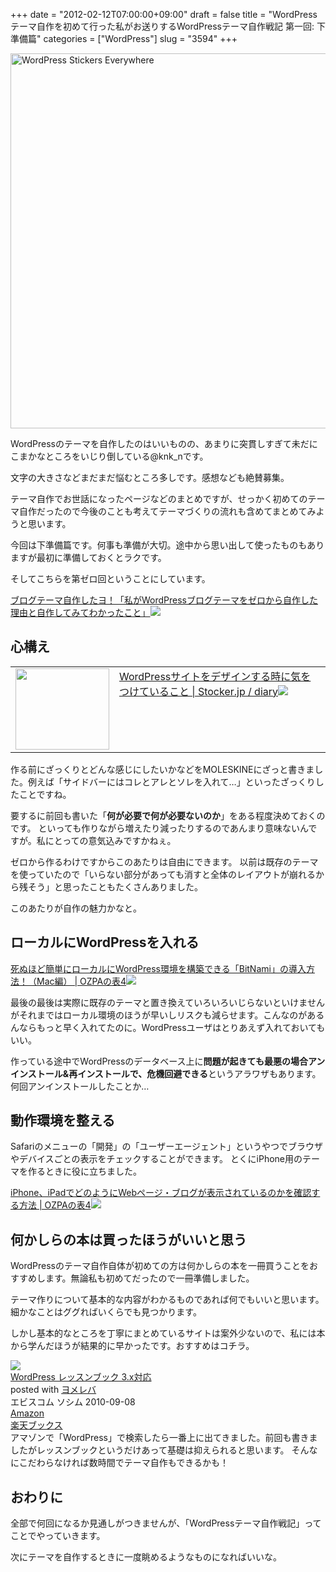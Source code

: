 +++
date = "2012-02-12T07:00:00+09:00"
draft = false
title = "WordPressテーマ自作を初めて行った私がお送りするWordPressテーマ自作戦記 第一回: 下準備篇"
categories = ["WordPress"]
slug = "3594"
+++

<a href="http://www.flickr.com/photos/24192350@N03/3769771267/" title="WordPress Stickers Everywhere by teamstickergiant, on Flickr" target="_blank"><img class="flickr_photo" src="http://farm4.static.flickr.com/3447/3769771267_99b93126c1_z.jpg" alt="WordPress Stickers Everywhere" width="600px"/></a>

WordPressのテーマを自作したのはいいものの、あまりに突貫しすぎて未だにこまかなところをいじり倒している@knk_nです。

文字の大きさなどまだまだ悩むところ多しです。感想なども絶賛募集。

テーマ自作でお世話になったページなどのまとめですが、せっかく初めてのテーマ自作だったので今後のことも考えてテーマづくりの流れも含めてまとめてみようと思います。

今回は下準備篇です。<!--more-->何事も準備が大切。途中から思い出して使ったものもありますが最初に準備しておくとラクです。

そしてこちらを第ゼロ回ということにしています。
<p><a href="https://knk-n.com/2012/02/09/making_myblogtheme/" target="_blank">ブログテーマ自作したヨ！「私がWordPressブログテーマをゼロから自作した理由と自作してみてわかったこと」</a><a href="http://b.hatena.ne.jp/entry/https://knk-n.com/2012/02/09/making_myblogtheme/" target="_blank"><img border="0" src="http://b.hatena.ne.jp/entry/image/large/https://knk-n.com/2012/02/09/making_myblogtheme/" /></a></p>

<h2>心構え</h2>
<table width="100%"><td valign="top" width="150"><a href="http://stocker.jp/diary/wordpress-site-design/" target="_blank"><img border="0" src="http://capture.heartrails.com/150x130/shadow?http://stocker.jp/diary/wordpress-site-design/"  width="150" height="130" /></a></td><td valign="top"><a  href="http://stocker.jp/diary/wordpress-site-design/" target="_blank">WordPressサイトをデザインする時に気をつけていること | Stocker.jp / diary</a><a href="http://b.hatena.ne.jp/entry/http://stocker.jp/diary/wordpress-site-design/" target="_blank"><img border="0" src="http://b.hatena.ne.jp/entry/image/large/http://stocker.jp/diary/wordpress-site-design/" /></a></td></table>
作る前にざっくりとどんな感じにしたいかなどをMOLESKINEにざっと書きました。例えば「サイドバーにはコレとアレとソレを入れて…」といったざっくりしたことですね。

要するに前回も書いた「<strong>何が必要で何が必要ないのか</strong>」をある程度決めておくのです。
といっても作りながら増えたり減ったりするのであんまり意味ないんですが。私にとっての意気込みですかねぇ。

ゼロから作るわけですからこのあたりは自由にできます。
以前は既存のテーマを使っていたので「いらない部分があっても消すと全体のレイアウトが崩れるから残そう」と思ったこともたくさんありました。

このあたりが自作の魅力かなと。

<h2>ローカルにWordPressを入れる</h2>
<p><a href="http://ozpa-h4.com/2011/11/14/bitnami_wordpress_new_theme/" target="_blank">死ぬほど簡単にローカルにWordPress環境を構築できる「BitNami」の導入方法！（Mac編） | OZPAの表4</a><a href="http://b.hatena.ne.jp/entry/http://ozpa-h4.com/2011/11/14/bitnami_wordpress_new_theme/" target="_blank"><img border="0" src="http://b.hatena.ne.jp/entry/image/large/http://ozpa-h4.com/2011/11/14/bitnami_wordpress_new_theme/" /></a></p>
最後の最後は実際に既存のテーマと置き換えていろいろいじらないといけませんがそれまではローカル環境のほうが早いしリスクも減らせます。こんなのがあるんならもっと早く入れてたのに。WordPressユーザはとりあえず入れておいてもいい。

作っている途中でWordPressのデータベース上に<strong>問題が起きても最悪の場合アンインストール&再インストールで、危機回避できる</strong>というアラワザもあります。
何回アンインストールしたことか…


<h2>動作環境を整える</h2>
Safariのメニューの「開発」の「ユーザーエージェント」というやつでブラウザやデバイスごとの表示をチェックすることができます。
とくにiPhone用のテーマを作るときに役に立ちました。

<p><a href="http://ozpa-h4.com/2012/01/18/iphone_ipad_safari_blog_hyouji_kakunin/" target="_blank">iPhone、iPadでどのようにWebページ・ブログが表示されているのかを確認する方法 | OZPAの表4</a><a href="http://b.hatena.ne.jp/entry/http://ozpa-h4.com/2012/01/18/iphone_ipad_safari_blog_hyouji_kakunin/" target="_blank"><img border="0" src="http://b.hatena.ne.jp/entry/image/large/http://ozpa-h4.com/2012/01/18/iphone_ipad_safari_blog_hyouji_kakunin/" /></a></p>


<h2>何かしらの本は買ったほうがいいと思う</h2>
WordPressのテーマ自作自体が初めての方は何かしらの本を一冊買うことをおすすめします。無論私も初めてだったので一冊準備しました。

テーマ作りについて基本的な内容がわかるものであれば何でもいいと思います。細かなことはググればいくらでも見つかります。

しかし基本的なところを丁寧にまとめているサイトは案外少ないので、私には本から学んだほうが結果的に早かったです。おすすめはコチラ。
<div class="booklink-box"><div class="booklink-image"><a href="http://www.amazon.co.jp/exec/obidos/asin/4883377245/knkn-22/" name="booklink" rel="nofollow" target="_blank"><img src="http://ecx.images-amazon.com/images/I/51M0dcqriiL._SL160_.jpg" /></a></div><div class="booklink-info"><div class="booklink-name"><a href="http://www.amazon.co.jp/exec/obidos/asin/4883377245/knkn-22/" rel="nofollow" name="booklink" target="_blank">WordPress レッスンブック 3.x対応</a><div class="booklink-powered-date">posted with <a href="http://yomereba.com" target="_blank">ヨメレバ</a></div></div><div class="booklink-detail" >エビスコム ソシム 2010-09-08    </div><div class="booklink-link2"><div class="shoplinkamazon"><a href="http://www.amazon.co.jp/exec/obidos/asin/4883377245/knkn-22/" rel="nofollow" target="_blank" title="アマゾン" >Amazon</a></div><div class="shoplinkrakuten"><a href="http://pt.afl.rakuten.co.jp/c/0dde77ec.b168ef29/?url=http%3A%2F%2Fbooks.rakuten.co.jp%2Frb%2F6719352%2F" rel="nofollow" target="_blank" title="楽天ブックス" >楽天ブックス</a></div></div></div></div>
アマゾンで「WordPress」で検索したら一番上に出てきました。前回も書きましたがレッスンブックというだけあって基礎は抑えられると思います。
そんなにこだわらなければ数時間でテーマ自作もできるかも！

<h2>おわりに</h2>
全部で何回になるか見通しがつきませんが、「WordPressテーマ自作戦記」ってことでやっていきます。

次にテーマを自作するときに一度眺めるようなものになればいいな。
